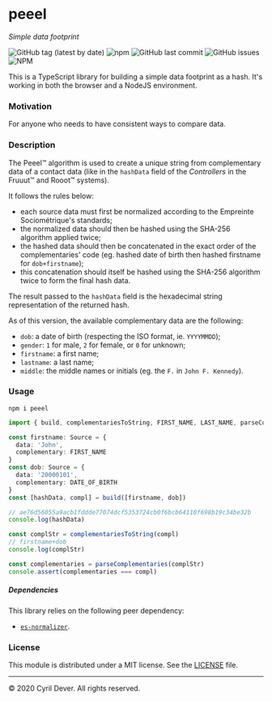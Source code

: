 # peeel
_Simple data footprint_

![GitHub tag (latest by date)](https://img.shields.io/github/v/tag/cyrildever/peeel)
![npm](https://img.shields.io/npm/dw/peeel)
![GitHub last commit](https://img.shields.io/github/last-commit/cyrildever/peeel)
![GitHub issues](https://img.shields.io/github/issues/cyrildever/peeel)
![NPM](https://img.shields.io/npm/l/peeel)

This is a TypeScript library for building a simple data footprint as a hash. It's working in both the browser and a NodeJS environment.

### Motivation

For anyone who needs to have consistent ways to compare data.

### Description

The Peeel&trade; algorithm is used to create a unique string from complementary data of a contact data (like in the `hashData` field of the *Controllers* in the Fruuut&trade; and Rooot&trade; systems).

It follows the rules below:
- each source data must first be normalized according to the Empreinte Sociométrique's standards;
- the normalized data should then be hashed using the SHA-256 algorithm applied twice;
- the hashed data should then be concatenated in the exact order of the complementaries' code (eg. hashed date of birth then hashed firstname for `dob+firstname`);
- this concatenation should itself be hashed using the SHA-256 algorithm twice to form the final hash data.

The result passed to the `hashData` field is the hexadecimal string representation of the returned hash.

As of this version, the available complementary data are the following:
- `dob`: a date of birth (respecting the ISO format, ie. `YYYYMMDD`);
- `gender`: `1` for male, `2` for female, or `0` for unknown;
- `firstname`: a first name;
- `lastname`: a last name;
- `middle`: the middle names or initials (eg. the `F.` in `John F. Kennedy`).


### Usage

```
npm i peeel
```

```typescript
import { build, complementariesToString, FIRST_NAME, LAST_NAME, parseComplementaries, Source } from 'peeel'

const firstname: Source = {
  data: 'John',
  complementary: FIRST_NAME
}
const dob: Source = {
  data: '20000101',
  complementary: DATE_OF_BIRTH
}
const [hashData, compl] = build([firstname, dob])

// ae76d56055a9acb1fddde77074dcf5353724cb0f6bcb64110f698b19c34be32b
console.log(hashData)

const complStr = complementariesToString(compl)
// firstname+dob
console.log(complStr)

const complementaries = parseComplementaries(complStr)
console.assert(complementaries === compl)
```

##### Dependencies

This library relies on the following peer dependency:
* [`es-normalizer`](https://www.npmjs.com/package/es-normalizer).


### License

This module is distributed under a MIT license.
See the [LICENSE](LICENSE) file.


<hr />
&copy; 2020 Cyril Dever. All rights reserved.